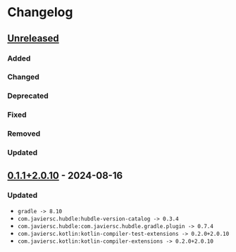 # Changelog

## [Unreleased]

### Added

### Changed

### Deprecated

### Fixed

### Removed

### Updated

## [0.1.1+2.0.10] - 2024-08-16

### Updated

- `gradle -> 8.10`
- `com.javiersc.hubdle:hubdle-version-catalog -> 0.3.4`
- `com.javiersc.hubdle:com.javiersc.hubdle.gradle.plugin -> 0.7.4`
- `com.javiersc.kotlin:kotlin-compiler-test-extensions -> 0.2.0+2.0.10`
- `com.javiersc.kotlin:kotlin-compiler-extensions -> 0.2.0+2.0.10`

[Unreleased]: https://github.com/JavierSegoviaCordoba/kopy/compare/0.1.1+2.0.10...HEAD

[0.1.1+2.0.10]: https://github.com/JavierSegoviaCordoba/kopy/commits/0.1.1+2.0.10
